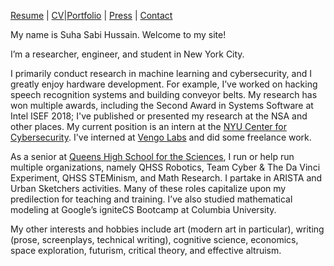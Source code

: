 
[Resume](https://sshussain.me/SH_Resume.pdf) | [CV](https://sshussain.me/SH_CV.pdf)|[Portfolio](suhacker1.github.io/portfolio) | [Press](suhacker1.github.io/press) | [Contact](suhacker1.github.io/contact)

My name is Suha Sabi Hussain. Welcome to my site!

I’m a researcher, engineer, and student in New York City. 

I primarily conduct research in machine learning and cybersecurity, and I greatly enjoy hardware development. For example, I’ve worked on hacking speech recognition systems and building conveyor belts. My research has won multiple awards, including the Second Award in Systems Software at Intel ISEF 2018; I've published or presented my research at the NSA and other places. My current position is an intern at the [NYU Center for Cybersecurity](http://cyber.nyu.edu/). I've interned at [Vengo Labs](https://vengolabs.com/) and did some freelance work. 

As a senior at [Queens High School for the Sciences](http://www.qhss.org/), I run or help run multiple organizations, namely QHSS Robotics, Team Cyber & The Da Vinci Experiment, QHSS STEMinism, and Math Research. I partake in ARISTA and Urban Sketchers activities. Many of these roles capitalize upon my predilection for teaching and training. I’ve also studied mathematical modeling at Google’s igniteCS Bootcamp at Columbia University. 

My other interests and hobbies include art (modern art in particular), writing (prose, screenplays, technical writing), cognitive science, economics, space exploration, futurism, critical theory, and effective altruism. 
